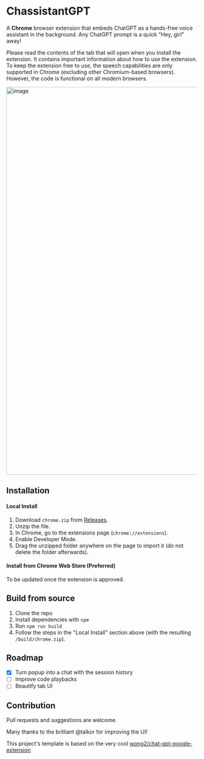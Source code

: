 # ChassistantGPT

A **Chrome** browser extension that embeds ChatGPT as a hands-free voice assistant in the background. Any ChatGPT prompt is a quick "Hey, girl" away!

Please read the contents of the tab that will open when you install the extension. It contains important information about how to use the extension.
To keep the extension free to use, the speech capabilities are only supported in Chrome (excluding other Chromium-based browsers). However, the code is functional on all modern browsers.

<img width="1023" alt="image" src="https://user-images.githubusercontent.com/18148989/206879947-564cdbe5-37e0-49ad-89b6-e7af80dbb4e6.png">

## Installation

#### Local Install

1. Download `chrome.zip` from [Releases](https://github.com/idosal/assistant-chat-gpt/releases).
2. Unzip the file.
3. In Chrome, go to the extensions page (`chrome://extensions`).
4. Enable Developer Mode.
5. Drag the unzipped folder anywhere on the page to import it (do not delete the folder afterwards).

#### Install from Chrome Web Store (Preferred)

To be updated once the extension is approved.

## Build from source

1. Clone the repo
2. Install dependencies with `npm`
3. Run `npm run build`
4. Follow the steps in the "Local Install" section above (with the resulting `/build/chrome.zip`).

## Roadmap
- [X] Turn popup into a chat with the session history
- [ ] Improve code playbacks
- [ ] Beautify tab UI

## Contribution
Pull requests and suggestions are welcome.

Many thanks to the brilliant @talkor for improving the UI!

This project's template is based on the very cool [wong2/chat-gpt-google-extension](https://github.com/wong2/chat-gpt-google-extensione)

